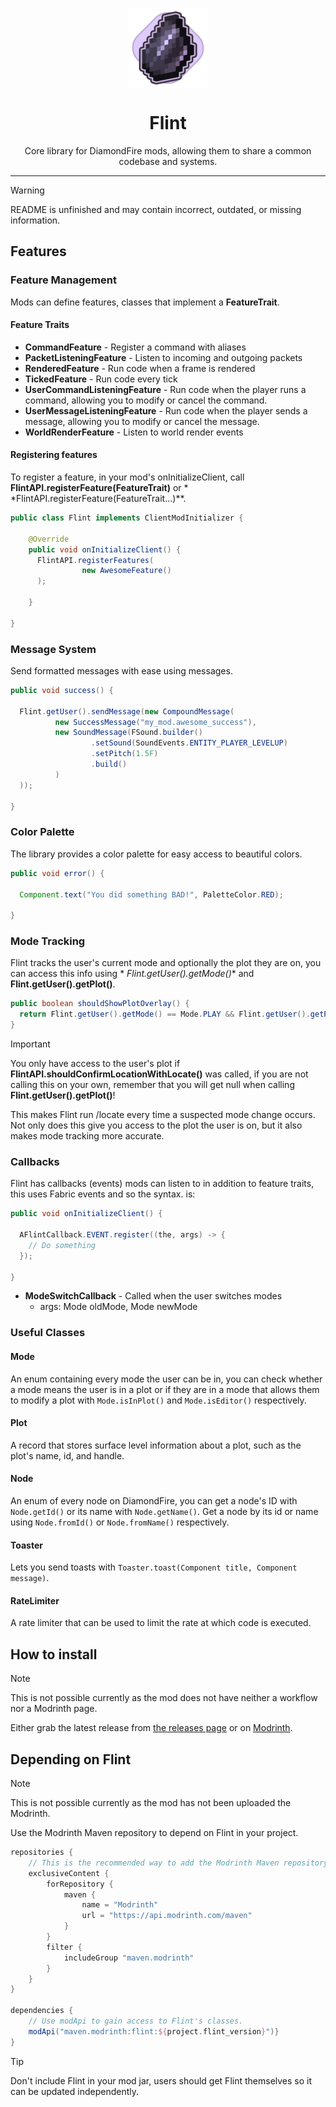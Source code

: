 <p align="center">
<img align="center" width="128" src="./.github/flint.png" alt="Flint Icon"/>
</p>
<h1 align="center">Flint</h1>

<p align="center">
Core library for DiamondFire mods, allowing them to share a common codebase and systems.
</p>

---

> [!WARNING]  
> README is unfinished and may contain incorrect, outdated, or missing information.

## Features

### Feature Management

Mods can define features, classes that implement a **FeatureTrait**.

#### Feature Traits

- **CommandFeature** - Register a command with aliases
- **PacketListeningFeature** - Listen to incoming and outgoing packets
- **RenderedFeature** - Run code when a frame is rendered
- **TickedFeature** - Run code every tick
- **UserCommandListeningFeature** - Run code when the player runs a command, allowing you to modify or cancel the
  command.
- **UserMessageListeningFeature** - Run code when the player sends a message, allowing you to modify or cancel the
  message.
- **WorldRenderFeature** - Listen to world render events

#### Registering features

To register a feature, in your mod's onInitializeClient, call **FlintAPI.registerFeature(FeatureTrait)** or *
*FlintAPI.registerFeature(FeatureTrait...)**.

```java
public class Flint implements ClientModInitializer {

    @Override
    public void onInitializeClient() {
      FlintAPI.registerFeatures(
                new AwesomeFeature()
      );

    }

}
```

### Message System

Send formatted messages with ease using messages.

```java
public void success() {

  Flint.getUser().sendMessage(new CompoundMessage(
          new SuccessMessage("my_mod.awesome_success"),
          new SoundMessage(FSound.builder()
                  .setSound(SoundEvents.ENTITY_PLAYER_LEVELUP)
                  .setPitch(1.5F)
                  .build()
          )
  ));

}
```

### Color Palette

The library provides a color palette for easy access to beautiful colors.

```java
public void error() {

  Component.text("You did something BAD!", PaletteColor.RED);

}
```

### Mode Tracking

Flint tracks the user's current mode and optionally the plot they are on, you can access this info using *
*Flint.getUser().getMode()** and **Flint.getUser().getPlot()**.

```java
public boolean shouldShowPlotOverlay() {
  return Flint.getUser().getMode() == Mode.PLAY && Flint.getUser().getPlot().handle() == "myplot";
}
```

> [!IMPORTANT]  
> You only have access to the user's plot if **FlintAPI.shouldConfirmLocationWithLocate()** was called, if you are not
> calling this on your own, remember that you will get null when calling **Flint.getUser().getPlot()**!
>
> This makes Flint run /locate every time a suspected mode change occurs.
> Not only does this give you access to the plot the user is on, but it also makes mode tracking more accurate.

### Callbacks

Flint has callbacks (events) mods can listen to in addition to feature traits, this uses Fabric events and so the
syntax.
is:

```java
public void onInitializeClient() {

  AFlintCallback.EVENT.register((the, args) -> {
    // Do something
  });

}
```

- **ModeSwitchCallback** - Called when the user switches modes
  - args: Mode oldMode, Mode newMode

### Useful Classes

#### Mode

An enum containing every mode the user can be in,
you can check whether a mode means the user is in a plot
or if they are in a mode that allows them to modify a plot with `Mode.isInPlot()` and `Mode.isEditor()` respectively.

#### Plot

A record that stores surface level information about a plot, such as the plot's name, id, and handle.

#### Node

An enum of every node on DiamondFire, you can get a node's ID with `Node.getId()` or its name with `Node.getName()`. Get
a node by its id or name using `Node.fromId()` or `Node.fromName()` respectively.

#### Toaster

Lets you send toasts with `Toaster.toast(Component title, Component message)`.

#### RateLimiter

A rate limiter that can be used to limit the rate at which code is executed.

## How to install

> [!NOTE]  
> This is not possible currently as the mod does not have neither a workflow nor a Modrinth page.

Either grab the latest release from [the releases page](https://github.com/dFOnline/flint/releases/latest) or
on [Modrinth](https://modrinth.com/mod/flint).

## Depending on Flint

> [!NOTE]  
> This is not possible currently as the mod has not been uploaded the Modrinth.

Use the Modrinth Maven repository to depend on Flint in your project.

```gradle
repositories {
    // This is the recommended way to add the Modrinth Maven repository.
    exclusiveContent {
        forRepository {
            maven {
                name = "Modrinth"
                url = "https://api.modrinth.com/maven"
            }
        }
        filter {
            includeGroup "maven.modrinth"
        }
    }
}

dependencies {
    // Use modApi to gain access to Flint's classes.
    modApi("maven.modrinth:flint:${project.flint_version}")}
}
```

> [!TIP]
> Don't include Flint in your mod jar, users should get Flint themselves so it can be updated independently.

